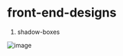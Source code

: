 # front-end-designs

1. shadow-boxes

![image](https://user-images.githubusercontent.com/66978846/234027183-9fd13e8b-d1ec-45b9-9103-e0d4a1b919ad.png)
